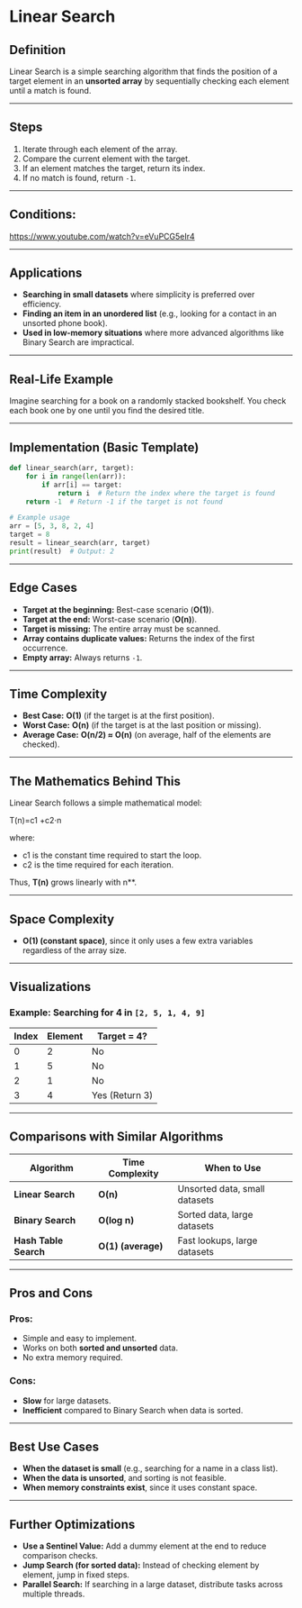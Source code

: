 # **Linear Search**

## **Definition**
Linear Search is a simple searching algorithm that finds the position of a target element in an **unsorted array** by sequentially checking each element until a match is found.

---

## **Steps**
1. Iterate through each element of the array.
2. Compare the current element with the target.
3. If an element matches the target, return its index.
4. If no match is found, return `-1`.

---

## **Conditions**: 
https://www.youtube.com/watch?v=eVuPCG5eIr4

---

## **Applications**
- **Searching in small datasets** where simplicity is preferred over efficiency.
- **Finding an item in an unordered list** (e.g., looking for a contact in an unsorted phone book).
- **Used in low-memory situations** where more advanced algorithms like Binary Search are impractical.

---

## **Real-Life Example**
Imagine searching for a book on a randomly stacked bookshelf. You check each book one by one until you find the desired title.

---

## **Implementation (Basic Template)**

```python
def linear_search(arr, target):
    for i in range(len(arr)):
        if arr[i] == target:
            return i  # Return the index where the target is found
    return -1  # Return -1 if the target is not found

# Example usage
arr = [5, 3, 8, 2, 4]
target = 8
result = linear_search(arr, target)
print(result)  # Output: 2
```

---
## **Edge Cases**
- **Target at the beginning:** Best-case scenario (**O(1)**).
- **Target at the end:** Worst-case scenario (**O(n)**).
- **Target is missing:** The entire array must be scanned.
- **Array contains duplicate values:** Returns the index of the first occurrence.
- **Empty array:** Always returns `-1`.

---

## **Time Complexity**
- **Best Case:** **O(1)** (if the target is at the first position).
- **Worst Case:** **O(n)** (if the target is at the last position or missing).
- **Average Case:** **O(n/2) ≈ O(n)** (on average, half of the elements are checked).

---

## **The Mathematics Behind This**
Linear Search follows a simple mathematical model:

T(n)=c1 +c2⋅n

where:
- c1 is the constant time required to start the loop.
- c2 is the time required for each iteration.

Thus, **T(n)** grows linearly with n**.

---

## **Space Complexity**
- **O(1) (constant space)**, since it only uses a few extra variables regardless of the array size.

---

## **Visualizations**
### **Example: Searching for 4 in `[2, 5, 1, 4, 9]`**

| Index | Element | Target = 4? |
|--------|---------|------------|
| 0      | 2       | No         |
| 1      | 5       | No         |
| 2      | 1       | No         |
| 3      | 4       | Yes (Return 3) |

---

## **Comparisons with Similar Algorithms**

| Algorithm       | Time Complexity  | When to Use                     |
|----------------|-----------------|---------------------------------|
| **Linear Search**  | **O(n)**         | Unsorted data, small datasets   |
| **Binary Search**  | **O(log n)**      | Sorted data, large datasets     |
| **Hash Table Search** | **O(1) (average)** | Fast lookups, large datasets |

---

## **Pros and Cons**
### **Pros:**
- Simple and easy to implement.
- Works on both **sorted and unsorted** data.
- No extra memory required.

### **Cons:**
- **Slow** for large datasets.
- **Inefficient** compared to Binary Search when data is sorted.

---

## **Best Use Cases**
- **When the dataset is small** (e.g., searching for a name in a class list).
- **When the data is unsorted**, and sorting is not feasible.
- **When memory constraints exist**, since it uses constant space.

---

## **Further Optimizations**
- **Use a Sentinel Value:** Add a dummy element at the end to reduce comparison checks.
- **Jump Search (for sorted data):** Instead of checking element by element, jump in fixed steps.
- **Parallel Search:** If searching in a large dataset, distribute tasks across multiple threads.
